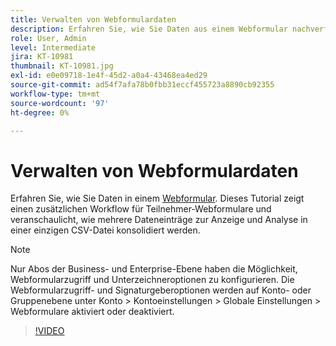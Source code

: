 ```yaml
---
title: Verwalten von Webformulardaten
description: Erfahren Sie, wie Sie Daten aus einem Webformular nachverfolgen, verwalten und exportieren.
role: User, Admin
level: Intermediate
jira: KT-10981
thumbnail: KT-10981.jpg
exl-id: e0e09718-1e4f-45d2-a0a4-43468ea4ed29
source-git-commit: ad54f7afa78b0fbb31eccf455723a8890cb92355
workflow-type: tm+mt
source-wordcount: '97'
ht-degree: 0%

---
```


# Verwalten von Webformulardaten

Erfahren Sie, wie Sie Daten in einem [Webformular](webform.md). Dieses Tutorial zeigt einen zusätzlichen Workflow für Teilnehmer-Webformulare und veranschaulicht, wie mehrere Dateneinträge zur Anzeige und Analyse in einer einzigen CSV-Datei konsolidiert werden.

>[!NOTE]
>
>Nur Abos der Business- und Enterprise-Ebene haben die Möglichkeit, Webformularzugriff und Unterzeichneroptionen zu konfigurieren. Die Webformularzugriff- und Signaturgeberoptionen werden auf Konto- oder Gruppenebene unter Konto > Kontoeinstellungen > Globale Einstellungen > Webformulare aktiviert oder deaktiviert.

>[!VIDEO](https://video.tv.adobe.com/v/3409607?quality=12&learn=on&hidetitle=true)
